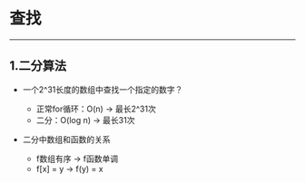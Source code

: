 # 查找

---

## 1.二分算法
  - 一个2^31长度的数组中查找一个指定的数字？
    - 正常for循环：O(n) -> 最长2^31次
    - 二分：O(log n) -> 最长31次

  - 二分中数组和函数的关系
    - f数组有序   ->   f函数单调
    - f[x] = y   ->   f(y) = x
